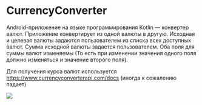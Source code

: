 # CurrencyConverter

Android-приложение на языке программирования Kotlin — конвертер валют. 
Приложение конвертирует из одной валюты в другую.
Исходная и целевая валюты задаются пользователем из списка всех доступных валют.
Сумма исходной валюты задается пользователем.
Оба поля для суммы валют изменяемы (То есть при изменении значения одного поля должно изменяться и значение второго поля).

Для получения курса валют используется https://www.currencyconverterapi.com/docs (иногда к сожалению падает)

![](https://lh5.googleusercontent.com/Ou6xIn7M1U-Dxk5fbf8bpImO3h22C3ApLdGFfGVPr9UBM3gV7rtFQPrbccJcqvTzd-7SxCwCosxcfQul4WDMf19VvidliEy2sbXw1Rrw)
